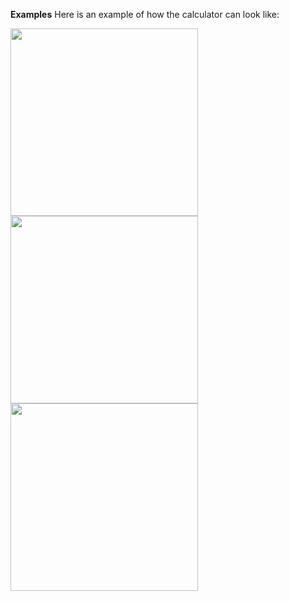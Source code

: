 <b>Examples</b>
Here is an example of how the calculator can look like:

<pre>
<img src = "https://user-images.githubusercontent.com/92060452/200686564-d5716cf7-2757-4397-88bd-db74a7c75c48.png" width = "300"/>
<img src = "https://user-images.githubusercontent.com/92060452/200686588-f9a0d556-4e2b-462a-95ca-7c682915d8be.png" width = "300"/>
<img src = "https://user-images.githubusercontent.com/92060452/200686617-2ca2e4f7-614f-4775-9a6b-1d06e39c3ef9.png" width = "300"/>
</pre>

